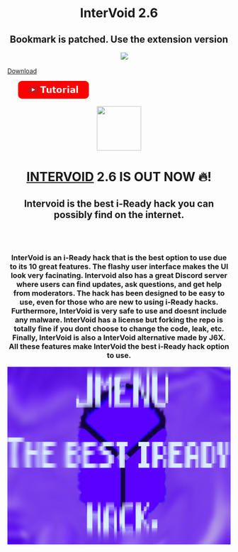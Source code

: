 <h1 align="center">InterVoid 2.6</h1>
  <h2 align="center">Bookmark is patched. Use the extension version</h2>
<p align="center">
<a>&nbsp;&nbsp;&nbsp;&nbsp;&nbsp;</a>
<a href="https://discord.gg/VnkpeGmv2C">
<img src="https://img.shields.io/discord/1090752398357708913?style=for-the-badge&logo=discord&label=JMENU+Discord"></img>
</a>

<a align="center" href="https://github.com/J6co0b/jmenu/releases/download/2.6/interVoid2.5EXTENSION.zip">Download</a>

<a>&nbsp;&nbsp;&nbsp;&nbsp;&nbsp;</a>
<a href="https://www.youtube.com/watch?v=G51ZxC681rA&t">
<img src="/files/img/button_tutorial.png"></img>
</a>
</p>
<p align="center">
<img src="https://raw.githubusercontent.com/J6co0b/jmenu/main/files/jmenu.png" width="100" height="100"></img>
</p>
<h1 align="center"><a href="/script.js">INTERVOID</a> 2.6 IS OUT NOW 🔥!</h2>
<h2 align="center">Intervoid is the best i-Ready hack you can possibly find on the internet.</h2>
<br><br>
<h3 align="center">InterVoid is an i-Ready hack that is the best option to use due to its 10 great features. The flashy user interface makes the UI look very facinating. Intervoid also has a great Discord server where users can find updates, ask questions, and get help from moderators. The hack has been designed to be easy to use, even for those who are new to using i-Ready hacks. Furthermore, InterVoid is very safe to use and doesnt include any malware. InterVoid has a license but forking the repo is totally fine if you dont choose to change the code, leak, etc. Finally, InterVoid is also a InterVoid alternative made by J6X. All these features make InterVoid the best i-Ready hack option to use. </h3>
<img src="/files/banner.png" width="1000" height="400"></img>
